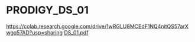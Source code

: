 # PRODIGY_DS_01
https://colab.research.google.com/drive/1wRGLU8MCEdF1NQ4nitQS57arXwgq57AD?usp=sharing
[DS_01.pdf](https://github.com/user-attachments/files/16837816/DS_01.pdf)
